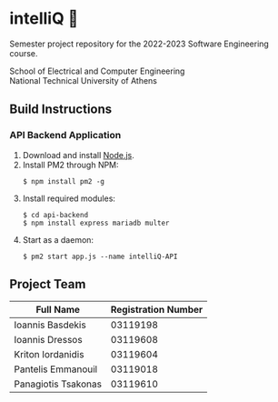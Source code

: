 # intelliQ 📃
Semester project repository for the 2022-2023 Software Engineering course.

School of Electrical and Computer Engineering  
National Technical University of Athens

## Build Instructions

### API Backend Application
1. Download and install [Node.js](https://nodejs.org/).
2. Install PM2 through NPM:
	```shell
	$ npm install pm2 -g
	```
3. Install required modules:
	```shell
	$ cd api-backend
	$ npm install express mariadb multer
	```
4. Start as a daemon:
	```shell
	$ pm2 start app.js --name intelliQ-API
	```

## Project Team
| Full Name           | Registration Number  |
| ------------------- | -------------------- |
| Ioannis Basdekis    | 03119198             |
| Ioannis Dressos     | 03119608             |
| Kriton Iordanidis   | 03119604             |
| Pantelis Emmanouil  | 03119018             |
| Panagiotis Tsakonas | 03119610             |
